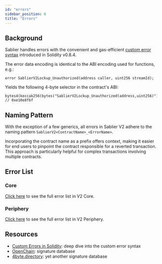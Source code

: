 ```yaml
---
id: "errors"
sidebar_position: 6
title: "Errors"
---
```


## Background

Sablier handles errors with the convenient and gas-efficient
[custom error syntax](https://blog.soliditylang.org/2021/04/21/custom-errors) introduced in Solidity v0.8.4.

The error data encoding is identical to the ABI encoding used for functions, e.g.:

```solidity
error SablierV2Lockup_Unauthorized(address caller, uint256 streamId);
```

Yields the following 4-byte selector in the contract's ABI:

```solidity
bytes4(keccak256(bytes("SablierV2Lockup_Unauthorized(address,uint256)")))
// 0xe10e8f6f
```

## Naming Pattern

With the exception of a few generics, all errors in Sablier V2 adhere to the naming pattern
`SablierV2<ContractName>_<ErrorName>`.

Incorporating the contract name as a prefix offers context, making it easier for end users to pinpoint the contract
responsible for a reverted transaction. This approach is particularly helpful for complex transactions involving
multiple contracts.

## Error List

### Core

[Click here](core/libraries/library.Errors) to see the full error list in V2 Core.

### Periphery

[Click here](periphery/libraries/library.Errors) to see the full error list in V2 Periphery.

## Resources

- [Custom Errors in Solidity](https://blog.soliditylang.org/2021/04/21/custom-errors/): deep dive into the custom error
  syntax
- [OpenChain](https://openchain.xyz/signatures): signature database
- [4byte.directory](https://4byte.directory/): yet another signature database
